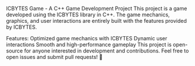 ICBYTES Game - A C++ Game Development Project
This project is a game developed using the ICBYTES library in C++. The game mechanics, graphics, and user interactions are entirely built with the features provided by ICBYTES.

Features:
Optimized game mechanics with ICBYTES
Dynamic user interactions
Smooth and high-performance gameplay
This project is open-source for anyone interested in development and contributions. Feel free to open issues and submit pull requests! 🚀
